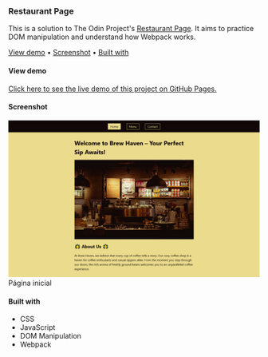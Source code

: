 ### Restaurant Page

This is a solution to The Odin Project's [Restaurant Page](https://www.theodinproject.com/lessons/node-path-javascript-restaurant-page). It aims to practice DOM manipulation and understand how Webpack works.

[View demo](#view-demo)
•
[Screenshot](#screenshot)
•
[Built with](#built-with)

#### View demo

[Click here to see the live demo of this project on GitHub Pages.](https://jsklcodes.github.io/restaurant-page/)

#### Screenshot

<img src="screenshot.png" alt="Initial game state, empty board">
Página inicial

#### Built with

- CSS
- JavaScript
- DOM Manipulation
- Webpack
